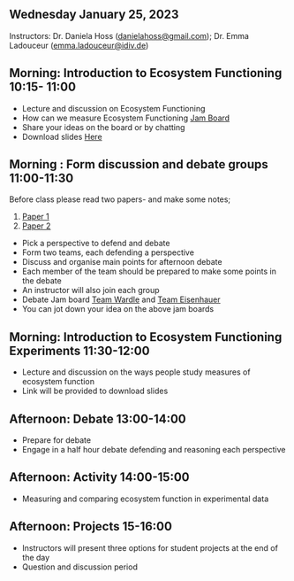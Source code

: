 
## Wednesday January 25, 2023

Instructors: Dr. Daniela Hoss (danielahoss@gmail.com); Dr. Emma Ladouceur (emma.ladouceur@idiv.de)


## Morning: Introduction to Ecosystem Functioning 10:15- 11:00
  
  - Lecture and discussion on Ecosystem Functioning 
  - How can we measure Ecosystem Functioning [Jam Board](https://jamboard.google.com/d/1PpvcS6VPHxlNTq1m-Ig7UkJlu4yiy1qpci7Qr8uZwWk/edit?usp=sharing)
  - Share your ideas on the board or by chatting
  - Download slides [Here](https://www.dropbox.com/s/betplt1v9n542q1/Ecosystem_Functioning_2023.pdf?dl=0)
 
## Morning : Form discussion and debate groups 11:00-11:30
Before class please read two papers- and make some notes;
1. [Paper 1](https://doi.org/10.1111/jvs.12399)
2. [Paper 2](https://doi.org/10.1111/jvs.12435)

- Pick a perspective to defend and debate
- Form two teams, each defending a perspective
- Discuss and organise main points for afternoon debate
- Each member of the team should be prepared to make some points in the debate
- An instructor will also join each group
- Debate Jam board [Team Wardle](https://jamboard.google.com/d/1P3S543zZFAQVTkKGHJmiArjID7aXUIRQ60eOX48KR5Q/edit?usp=sharing) and [Team Eisenhauer](https://jamboard.google.com/d/1hxQuSqPfyJffyfpGlv8mm2sB_w3IPxmpqZI4_AzCoBU/edit?usp=sharing)
- You can jot down your idea on the above jam boards

## Morning: Introduction to Ecosystem Functioning Experiments 11:30-12:00

- Lecture and discussion on the ways people study measures of ecosystem function
- Link will be provided to download slides

## Afternoon: Debate 13:00-14:00
 - Prepare for debate
 - Engage in a half hour debate defending and reasoning each perspective 

## Afternoon: Activity 14:00-15:00

  - Measuring and comparing ecosystem function in experimental data
  
## Afternoon: Projects 15-16:00
 - Instructors will present three options for student projects at the end of the day
 - Question and discussion period
